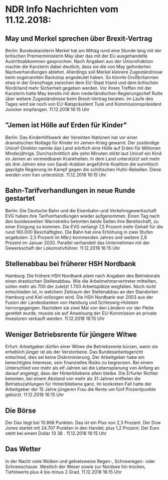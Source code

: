 # NDR Info Nachrichten vom 11.12.2018:


## May und Merkel sprechen über Brexit-Vertrag
Berlin: Bundeskanzlerin Merkel hat am Mittag rund eine Stunde lang mit der britischen Premierministerin May über das mit der EU ausgehandelte Austrittsabkommen gesprochen. Nach Angaben aus der Unionsfraktion machte die Kanzlerin dabei deutlich, dass sie die von May geforderten Nachverhandlungen ablehnt. Allerdings soll Merkel kleinere Zugeständnisse beim sogenannten Backstop angedeutet haben. So könnte Großbritannien etwa in der Grenzfrage zwischen dem EU-Staat Irland und dem britischen Nordirland mehr Sicherheit gegeben werden. Vor ihrem Treffen mit der Kanzlerin hatte May bereits mit dem niederländischen Regierungschef Rutte über weitere Zugeständnisse beim Brexit-Vertrag beraten. Im Laufe des Tages wird sie noch von EU-Ratspräsident Tusk und Kommissionspräsident Juncker empfangen. 11.12.2018 16:15 Uhr 

## "Jemen ist Hölle auf Erden für Kinder"
Berlin: Das Kinderhilfswerk der Vereinten Nationen hat vor einer dramatischen Notlage für Kinder im Jemen-Krieg gewarnt. Der zuständige Unicef-Direktor nannte das Land wörtlich eine Hölle auf Erden für Millionen Minderjährige. Durchschnittlich alle zehn Minuten stirbt laut Unicef ein Kind im Jemen an vermeidbaren Krankheiten. In dem Land unterstützt seit mehr als drei Jahren eine von Saudi-Arabien angeführte Koalition die sunnitisch geprägte Regierung im Kampf gegen die schiitischen Huthi-Rebellen. Diese werden vom Iran unterstützt. 11.12.2018 16:15 Uhr 

## Bahn-Tarifverhandlungen in neue Runde gestartet
Berlin:	Die Deutsche Bahn und die Eisenbahn-und Verkehrsgewerkschaft EVG haben ihre Tarifverhandlungen wieder aufgenommen. Einen Tag nach den bundesweiten Warnstreiks betonten beide Seiten ihre Bereitschaft, zu einer Einigung zu kommen. Die EVG verlangt 7,5 Prozent mehr Gehalt für die rund 160.000 Beschäftigten. Die Bahn hat eine Erhöhung in zwei Stufen angeboten: 2,5 Prozent im März kommenden Jahres und weitere 2,6 Prozent im Januar 2020. Parallel verhandelt das Unternehmen mit der Gewerkschaft der Lokomotivführer. 11.12.2018 16:15 Uhr 

## Stellenabbau bei früherer HSH Nordbank
Hamburg: Die frühere HSH Nordbank plant nach Angaben des Betriebsrats einen drastischen Stellenabbau. Wie die Arbeitnehmervertreter mitteilten, sollen mehr als 700 der zuletzt 1.700 Arbeitsplätze wegfallen. Noch nicht entschieden ist, in welchem Zeitraum der Stellenabbau an den Standorten Hamburg und Kiel vollzogen wird. Die HSH Nordbank war 2003 aus der Fusion der Landesbanken von Hamburg und Schleswig-Holstein hervorgegangen. Nachdem sie zwei Mal von den Ländern vor der Pleite gerettet wurde, musste sie auf Anweisung der EU-Kommission an private Investoren verkauft werden. 11.12.2018 16:15 Uhr 

## Weniger Betriebsrente für jüngere Witwe
Erfurt: Arbeitgeber dürfen einer Witwe die Betriebsrente kürzen, wenn sie erheblich jünger ist als der Verstorbene. Das Bundesarbeitsgericht entschied, dies sei keine Diskriminierung. Der Arbeitgeber habe ein berechtigtes Interesse, sein finanzielles Risiko zu begrenzen. Bei einem Unterschied von mehr als elf Jahren sei die Lebensplanung von Anfang an darauf angelegt, dass der Hinterbliebene allein bleibe. Die Erfurter Richter betonten, bei einem Abstand von mehr als 31 Jahren entfielen die Betriebszahlungen für Hinterbliebene ganz. Im konkreten Fall hatte der Arbeitgeber der 15 Jahre jüngeren Frau die Rente um fünf Prozentpunkte gekürzt. 11.12.2018 16:15 Uhr 

## Die Börse
Der Dax liegt bei  10.868  Punkten. Das ist ein Plus von  2,3  Prozent. Der Dow Jones startet mit  24.707  Punkten in den Handel; plus  1,2  Prozent. Der Euro steht bei einem Dollar  13 38 . 11.12.2018 16:15 Uhr 

## Das Wetter
In der Nacht viele Wolken und gebietsweise Regen-, Schneeregen- oder Schneeschauer. Westlich der Weser sowie zur Nordsee hin trocken, Tiefstwerte plus 4 bis minus 2 Grad. 11.12.2018 16:15 Uhr 
